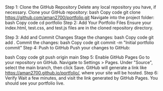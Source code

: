 Step 1: Clone the GitHub Repository
Delete any local repository you have, if necessary.
Clone your GitHub repository:
bash
Copy code
git clone https://github.com/aman2700/portfolio.git
Navigate into the project folder:
bash
Copy code
cd portfolio
Step 2: Add Your Portfolio Files
Ensure your index.html, test.css, and test.js files are in the cloned repository directory.

Step 3: Add and Commit Changes
Stage the changes:
bash
Copy code
git add .
Commit the changes:
bash
Copy code
git commit -m "Initial portfolio commit"
Step 4: Push to GitHub
Push your changes to GitHub:

bash
Copy code
git push origin main
Step 5: Enable GitHub Pages
Go to your repository on GitHub.
Navigate to Settings > Pages.
Under "Source", select the main branch, then click Save.
GitHub will generate a link like https://aman2700.github.io/portfolio/, where your site will be hosted.
Step 6: Verify
Wait a few minutes, and visit the link generated by GitHub Pages. You should see your portfolio live.
